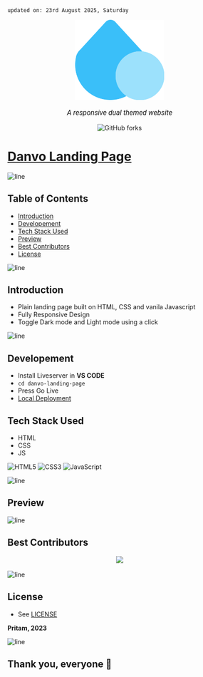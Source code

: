     updated on: 23rd August 2025, Saturday

<div align=center>
    <a href="https://github.com/warmachine028/danvo-landing-page">
        <img width="200" src="./assets/logo.png" alt="Danvo Landing Page">
    </a>
    <p style="font-family: roboto, calibri; font-size:12pt; font-style:italic">A responsive dual themed website</p>
    <a src="https://github.com/warmachine028/danvo-landing-page/forks">
        <img alt="GitHub forks" src="https://img.shields.io/github/forks/warmachine028/danvo-landing-page">
    </a>
</div>

# [Danvo Landing Page](https://github.com/warmachine028/danvo-landing-page)

![line]

## Table of Contents

- [Introduction](#introduction)
- [Developement](#developement)
- [Tech Stack Used](#tech-stack-used)
- [Preview](#preview)
- [Best Contributors](#best-contributors)
- [License](#license)

![line]

## Introduction

- Plain landing page built on HTML, CSS and vanila Javascript
- Fully Responsive Design
- Toggle Dark mode and Light mode using a click

![line]

## Developement

- Install Liveserver in **VS CODE**
- `cd danvo-landing-page`
- Press Go Live
- [Local Deployment](http://localhost)

## Tech Stack Used

- HTML
- CSS
- JS

![HTML5](https://img.shields.io/badge/html5-%23E34F26.svg?style=for-the-badge&logo=html5&logoColor=white) ![CSS3](https://img.shields.io/badge/css3-%231572B6.svg?style=for-the-badge&logo=css3&logoColor=white) ![JavaScript](https://img.shields.io/badge/javascript-%23323330.svg?style=for-the-badge&logo=javascript&logoColor=%23F7DF1E)

[markdown badges]: https://github.com/Ileriayo/markdown-badges

![line]

## Preview

![line]

## Best Contributors

<div align="center">
    <a  href="https://github.com/warmachine028/danvo-landing-page/graphs/contributors">
        <img src="https://contrib.rocks/image?repo=warmachine028/danvo-landing-page" />
    </a>
</div>

![line]

## License

- See [LICENSE]

**Pritam, 2023**

![line]

## Thank you, everyone 💚

[line]: https://user-images.githubusercontent.com/75939390/137615281-3a875960-92cc-407f-97fe-fd2319bdb252.png

[License]: https://github.com/warmachine028/danvo-landing-page/blob/main/LICENSE
<!-- 23/08/25 -->
